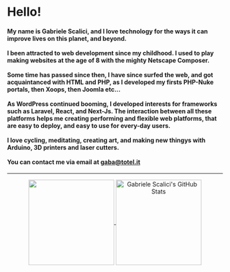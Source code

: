 <h1 align="left">Hello!</h1>

<h4 align="left">My name is Gabriele Scalici, and I love technology for the ways it can improve lives on this planet, and beyond.
<br/><br />
I been attracted to web development since my childhood. I used to play making websites at the age of 8 with the mighty Netscape Composer.
<br/><br />
Some time has passed since then, I have since surfed the web, and got acquaintanced with HTML and PHP, as I developed my firsts PHP-Nuke portals, then Xoops, then Joomla etc...
<br/><br />
As WordPress continued booming, I developed interests for frameworks such as Laravel, React, and Next-Js. The interaction between all these platforms helps me creating performing and flexible web platforms, that are easy to deploy, and easy to use for every-day users.
<br/><br />
I love cycling, meditating, creating art, and making new thingys with Arduino, 3D printers and laser cutters.
<br/><br>
You can contact me via email at <a href="mailto:gaba@totel.it">gaba@totel.it</a>
 </h4>
<hr />
<p align="center">
<a href="https://github.com/gabacode">
  <img height="200" align="center" src="https://github-readme-stats-six-rho.vercel.app/api?username=gabacode&show_icons=true&hide_border=false&count_private=true" />
</a>
<a href="https://github.com/gabacode">
  <img height="200" align="center" src="https://github-readme-stats.vercel.app/api/top-langs/?username=gabacode&hide=html,css" alt="Gabriele Scalici's GitHub Stats" />
</a>
  </p>
